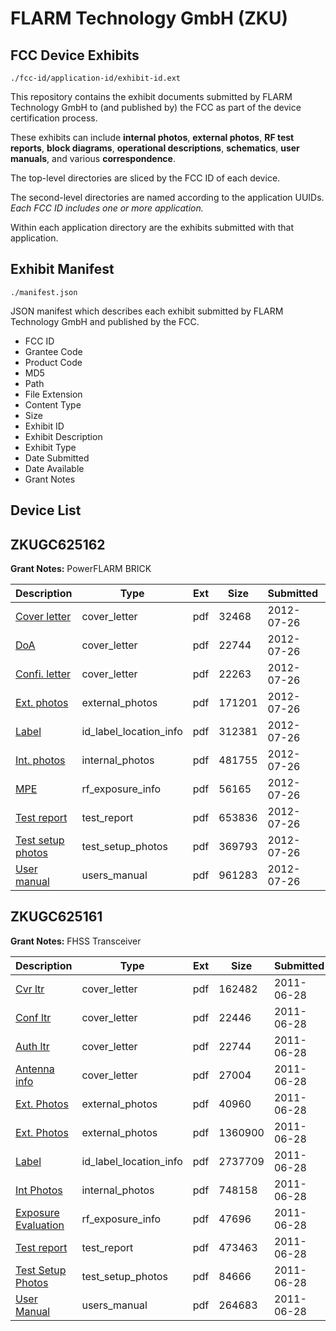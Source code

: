# FLARM Technology GmbH (ZKU)
## FCC Device Exhibits

```
./fcc-id/application-id/exhibit-id.ext
```

This repository contains the exhibit documents submitted by FLARM Technology GmbH to (and published by) the FCC as part of the device certification process.

These exhibits can include **internal photos**, **external photos**, **RF test reports**, **block diagrams**, **operational descriptions**, **schematics**, **user manuals**, and various **correspondence**.

The top-level directories are sliced by the FCC ID of each device.

The second-level directories are named according to the application UUIDs. *Each FCC ID includes one or more application.*

Within each application directory are the exhibits submitted with that application. 

## Exhibit Manifest

```
./manifest.json
```

JSON manifest which describes each exhibit submitted by FLARM Technology GmbH and published by the FCC.

- FCC ID
- Grantee Code
- Product Code
- MD5
- Path
- File Extension
- Content Type
- Size
- Exhibit ID
- Exhibit Description
- Exhibit Type
- Date Submitted
- Date Available
- Grant Notes

## Device List
## ZKUGC625162
**Grant Notes:** PowerFLARM BRICK

| Description | Type | Ext | Size | Submitted | Available |
| ----------- | ---- | --- | ---- | --------- | --------- |
| [Cover letter](ZKUGC625162/9fd27be51a917122afb6e5ddbfb5f3ad/1752678.pdf) | cover_letter | pdf | 32468 | 2012-07-26 | 2012-07-27 |
| [DoA](ZKUGC625162/9fd27be51a917122afb6e5ddbfb5f3ad/1491688.pdf) | cover_letter | pdf | 22744 | 2012-07-26 | 2012-07-27 |
| [Confi. letter](ZKUGC625162/9fd27be51a917122afb6e5ddbfb5f3ad/1752680.pdf) | cover_letter | pdf | 22263 | 2012-07-26 | 2012-07-27 |
| [Ext. photos](ZKUGC625162/9fd27be51a917122afb6e5ddbfb5f3ad/1752681.pdf) | external_photos | pdf | 171201 | 2012-07-26 | 2012-07-27 |
| [Label](ZKUGC625162/9fd27be51a917122afb6e5ddbfb5f3ad/1752683.pdf) | id_label_location_info | pdf | 312381 | 2012-07-26 | 2012-07-27 |
| [Int. photos](ZKUGC625162/9fd27be51a917122afb6e5ddbfb5f3ad/1752682.pdf) | internal_photos | pdf | 481755 | 2012-07-26 | 2012-07-27 |
| [MPE](ZKUGC625162/9fd27be51a917122afb6e5ddbfb5f3ad/1752690.pdf) | rf_exposure_info | pdf | 56165 | 2012-07-26 | 2012-07-27 |
| [Test report](ZKUGC625162/9fd27be51a917122afb6e5ddbfb5f3ad/1752700.pdf) | test_report | pdf | 653836 | 2012-07-26 | 2012-07-27 |
| [Test setup photos](ZKUGC625162/9fd27be51a917122afb6e5ddbfb5f3ad/1752701.pdf) | test_setup_photos | pdf | 369793 | 2012-07-26 | 2012-07-27 |
| [User manual](ZKUGC625162/9fd27be51a917122afb6e5ddbfb5f3ad/1752684.pdf) | users_manual | pdf | 961283 | 2012-07-26 | 2012-07-27 |
## ZKUGC625161
**Grant Notes:** FHSS Transceiver

| Description | Type | Ext | Size | Submitted | Available |
| ----------- | ---- | --- | ---- | --------- | --------- |
| [Cvr ltr](ZKUGC625161/0a872bbbbd74777ec04745f4d52415be/1491686.pdf) | cover_letter | pdf | 162482 | 2011-06-28 | 2011-07-01 |
| [Conf ltr](ZKUGC625161/0a872bbbbd74777ec04745f4d52415be/1491687.pdf) | cover_letter | pdf | 22446 | 2011-06-28 | 2011-07-01 |
| [Auth ltr](ZKUGC625161/0a872bbbbd74777ec04745f4d52415be/1491688.pdf) | cover_letter | pdf | 22744 | 2011-06-28 | 2011-07-01 |
| [Antenna info](ZKUGC625161/0a872bbbbd74777ec04745f4d52415be/1491689.pdf) | cover_letter | pdf | 27004 | 2011-06-28 | 2011-07-01 |
| [Ext. Photos](ZKUGC625161/0a872bbbbd74777ec04745f4d52415be/1491690.pdf) | external_photos | pdf | 40960 | 2011-06-28 | 2011-07-01 |
| [Ext. Photos](ZKUGC625161/0a872bbbbd74777ec04745f4d52415be/1491691.pdf) | external_photos | pdf | 1360900 | 2011-06-28 | 2011-07-01 |
| [Label](ZKUGC625161/0a872bbbbd74777ec04745f4d52415be/1491692.pdf) | id_label_location_info | pdf | 2737709 | 2011-06-28 | 2011-07-01 |
| [Int Photos](ZKUGC625161/0a872bbbbd74777ec04745f4d52415be/1491693.pdf) | internal_photos | pdf | 748158 | 2011-06-28 | 2011-07-01 |
| [Exposure Evaluation](ZKUGC625161/0a872bbbbd74777ec04745f4d52415be/1491713.pdf) | rf_exposure_info | pdf | 47696 | 2011-06-28 | 2011-07-01 |
| [Test report](ZKUGC625161/0a872bbbbd74777ec04745f4d52415be/1491702.pdf) | test_report | pdf | 473463 | 2011-06-28 | 2011-07-01 |
| [Test Setup Photos](ZKUGC625161/0a872bbbbd74777ec04745f4d52415be/1491703.pdf) | test_setup_photos | pdf | 84666 | 2011-06-28 | 2011-07-01 |
| [User Manual](ZKUGC625161/0a872bbbbd74777ec04745f4d52415be/1491704.pdf) | users_manual | pdf | 264683 | 2011-06-28 | 2011-07-01 |
